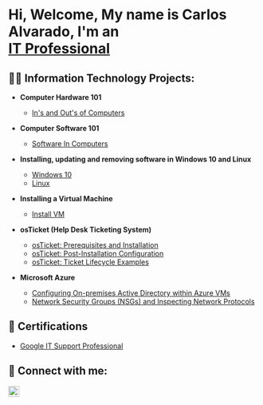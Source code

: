 <h1>Hi, Welcome,  My name is Carlos Alvarado, I'm an <br/><a href="https://www.linkedin.com/in/carlos-alvarado-402959279/">IT Professional</a>


<h2>👨‍💻 Information Technology Projects:</h2>

- <b>Computer Hardware 101</b>
  - [In's and Out's of Computers](https://github.com/joshmadakor1/Algorithms-Practice)
 
- <b>Computer Software 101</b>
  - [Software In Computers](https://github.com/joshmadakor1/Algorithms-Practice)

- <b>Installing, updating and removing software in Windows 10 and Linux</b>
  - [Windows 10](https://github.com/joshmadakor1/Algorithms-Practice)
  - [Linux](https://github.com/joshmadakor1/Algorithms-Practice)

- <b>Installing a Virtual Machine</b>
  - [Install VM](https://github.com/joshmadakor1/Algorithms-Practice)




- <b>osTicket (Help Desk Ticketing System)</b>
  - [osTicket: Prerequisites and Installation](https://github.com/CarlosAlvarado0718/osticket-prereqs)
  - [osTicket: Post-Installation Configuration](https://github.com/joshmadakorcc/post-install-config)
  - [osTicket: Ticket Lifecycle Examples](https://github.com/joshmadakorcc/ticket-lifecycle)
- <b>Microsoft Azure</b>
  - [Configuring On-premises Active Directory within Azure VMs](https://github.com/joshmadakorcc/configure-ad)
  - [Network Security Groups (NSGs) and Inspecting Network Protocols](https://github.com/joshmadakorcc/azure-network-protocols)
<h2>📜 Certifications</h2>

- [Google IT Support Professional](https://coursera.org/share/083dbf9dbe4e91ff73341501eb3d056b)


<h2> 🤳 Connect with me:</h2>



[<img align="left" alt="JoshMadakor | LinkedIn" width="22px" src="https://cdn.jsdelivr.net/npm/simple-icons@v3/icons/linkedin.svg" />][linkedin]

[linkedin]:https://www.linkedin.com/in/carlos-alvarado-402959279/



